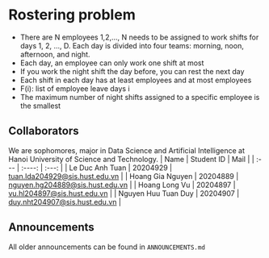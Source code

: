 # Rostering problem
- There are N employees 1,2,..., N needs to be assigned to work shifts for days 1, 2, ..., D. Each day is divided into four teams: morning, noon, afternoon, and night.
- Each day, an employee can only work one shift at most
- If you work the night shift the day before, you can rest the next day
- Each shift in each day has at least employees and at most employees
- F(i): list of employee leave days i
- The maximum number of night shifts assigned to a specific employee is the smallest
## Collaborators 
We are sophomores, major in Data Science and Artificial Intelligence at Hanoi University of Science and Technology.
| Name                         | Student ID       | Mail                                      |
| :---                         |    :----:        |          :---:                             |
| Le Duc Anh Tuan              | 20204929         | tuan.lda204929@sis.hust.edu.vn            |
| Hoang Gia Nguyen             | 20204889         | nguyen.hg204889@sis.hust.edu.vn           |
| Hoang Long Vu                | 20204897         | vu.hl204897@sis.hust.edu.vn               |
| Nguyen Huu Tuan Duy          | 20204907         | duy.nht204907@sis.hust.edu.vn             |

## Announcements
All older announcements can be found in `ANNOUNCEMENTS.md`


